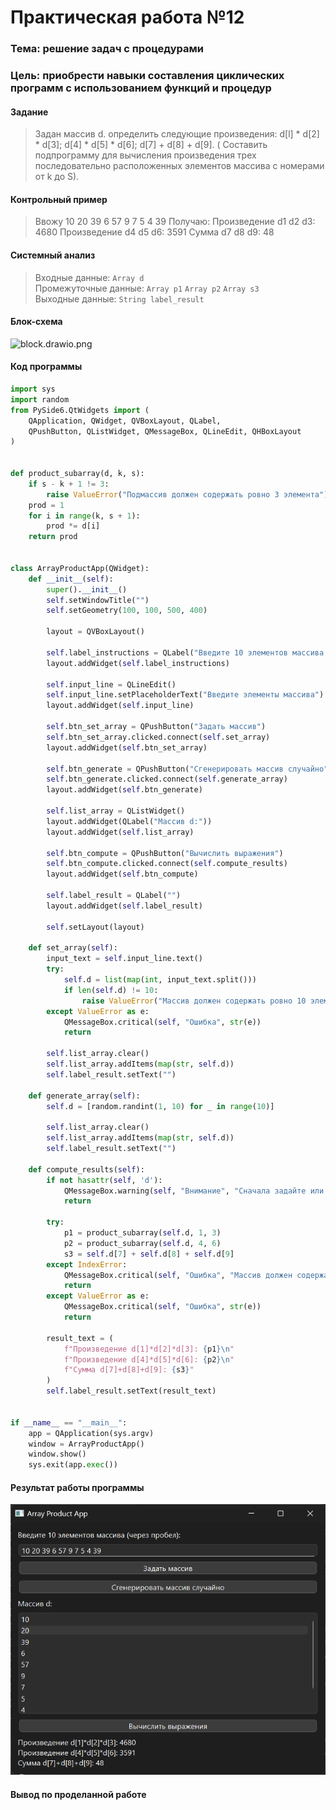 # Практическая работа №12

### Тема: решение задач с процедурами

### Цель: приобрести навыки составления циклических программ с использованием функций и процедур

#### Задание

> Задан массив d. определить следующие произведения: d[l] * d[2] * d[3]; d[4] * d[5] * d[6]; d[7] + d[8] + d[9]. (
> Составить подпрограмму для вычисления произведения трех последовательно расположенных элементов массива с номерами от
> k
> до S).

#### Контрольный пример

> Ввожу 10 20 39 6 57 9 7 5 4 39 Получаю:
> Произведение d1 d2 d3: 4680
> Произведение d4 d5 d6: 3591
> Сумма d7 d8 d9: 48

#### Системный анализ

> Входные данные: `Array d`  
> Промежуточные данные: `Array p1` `Array p2` `Array s3`  
> Выходные данные: `String label_result`

#### Блок-схема

![block.drawio.png](src/block.drawio.png)

#### Код программы

```python
import sys
import random
from PySide6.QtWidgets import (
    QApplication, QWidget, QVBoxLayout, QLabel,
    QPushButton, QListWidget, QMessageBox, QLineEdit, QHBoxLayout
)


def product_subarray(d, k, s):
    if s - k + 1 != 3:
        raise ValueError("Подмассив должен содержать ровно 3 элемента")
    prod = 1
    for i in range(k, s + 1):
        prod *= d[i]
    return prod


class ArrayProductApp(QWidget):
    def __init__(self):
        super().__init__()
        self.setWindowTitle("")
        self.setGeometry(100, 100, 500, 400)

        layout = QVBoxLayout()

        self.label_instructions = QLabel("Введите 10 элементов массива (через пробел):")
        layout.addWidget(self.label_instructions)

        self.input_line = QLineEdit()
        self.input_line.setPlaceholderText("Введите элементы массива")
        layout.addWidget(self.input_line)

        self.btn_set_array = QPushButton("Задать массив")
        self.btn_set_array.clicked.connect(self.set_array)
        layout.addWidget(self.btn_set_array)

        self.btn_generate = QPushButton("Сгенерировать массив случайно")
        self.btn_generate.clicked.connect(self.generate_array)
        layout.addWidget(self.btn_generate)

        self.list_array = QListWidget()
        layout.addWidget(QLabel("Массив d:"))
        layout.addWidget(self.list_array)

        self.btn_compute = QPushButton("Вычислить выражения")
        self.btn_compute.clicked.connect(self.compute_results)
        layout.addWidget(self.btn_compute)

        self.label_result = QLabel("")
        layout.addWidget(self.label_result)

        self.setLayout(layout)

    def set_array(self):
        input_text = self.input_line.text()
        try:
            self.d = list(map(int, input_text.split()))
            if len(self.d) != 10:
                raise ValueError("Массив должен содержать ровно 10 элементов.")
        except ValueError as e:
            QMessageBox.critical(self, "Ошибка", str(e))
            return

        self.list_array.clear()
        self.list_array.addItems(map(str, self.d))
        self.label_result.setText("")

    def generate_array(self):
        self.d = [random.randint(1, 10) for _ in range(10)]

        self.list_array.clear()
        self.list_array.addItems(map(str, self.d))
        self.label_result.setText("")

    def compute_results(self):
        if not hasattr(self, 'd'):
            QMessageBox.warning(self, "Внимание", "Сначала задайте или сгенерируйте массив.")
            return

        try:
            p1 = product_subarray(self.d, 1, 3)
            p2 = product_subarray(self.d, 4, 6)
            s3 = self.d[7] + self.d[8] + self.d[9]
        except IndexError:
            QMessageBox.critical(self, "Ошибка", "Массив должен содержать минимум 10 элементов.")
            return
        except ValueError as e:
            QMessageBox.critical(self, "Ошибка", str(e))
            return

        result_text = (
            f"Произведение d[1]*d[2]*d[3]: {p1}\n"
            f"Произведение d[4]*d[5]*d[6]: {p2}\n"
            f"Сумма d[7]+d[8]+d[9]: {s3}"
        )
        self.label_result.setText(result_text)


if __name__ == "__main__":
    app = QApplication(sys.argv)
    window = ArrayProductApp()
    window.show()
    sys.exit(app.exec())

```

#### Результат работы программы

![screen.png](src/screen.png)

#### Вывод по проделанной работе

> 